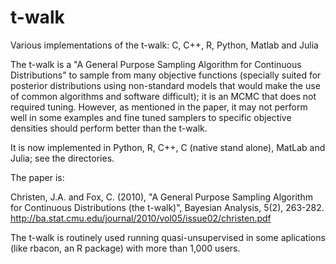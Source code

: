 # t-walk
Various implementations of the t-walk: C, C++, R, Python, Matlab and Julia

The t-walk is a "A General Purpose Sampling Algorithm for Continuous Distributions" to sample from many objective functions (specially suited for posterior distributions using non-standard models that would make the use of common algorithms and software difficult); it is an MCMC that does not required tuning.  However, as mentioned in the paper, it may not perform well in some examples and fine tuned samplers to specific objective densities should perform better than the t-walk.

It is now implemented in Python, R, C++, C (native stand alone), MatLab and Julia; see the directories.

The paper is:

Christen, J.A. and Fox, C. (2010), "A General Purpose Sampling Algorithm for
Continuous Distributions (the t-walk)", Bayesian Analysis, 5(2), 263-282.
http://ba.stat.cmu.edu/journal/2010/vol05/issue02/christen.pdf

The t-walk is routinely used running quasi-unsupervised in some aplications (like rbacon, an R package) with more than 1,000 users.  

